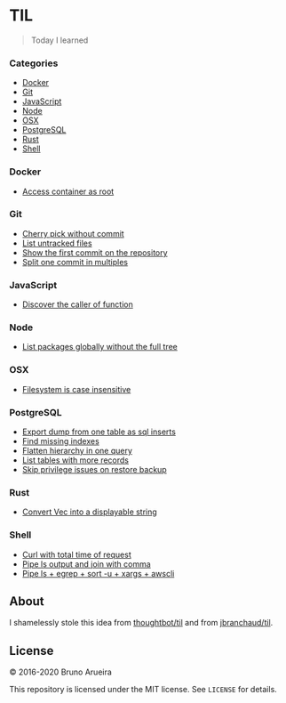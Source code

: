 # TIL

> Today I learned

### Categories

* [Docker](#docker)
* [Git](#git)
* [JavaScript](#javascript)
* [Node](#node)
* [OSX](#osx)
* [PostgreSQL](#postgresql)
* [Rust](#rust)
* [Shell](#shell)

### Docker

- [Access container as root](docker/access-container-as-root.md)

### Git

- [Cherry pick without commit](git/cherry-pick-without-commit.md)
- [List untracked files](git/list-untracked-files.md)
- [Show the first commit on the repository](git/show-first-commit.md)
- [Split one commit in multiples](git/split-one-commit-in-multiples.md)

### JavaScript

- [Discover the caller of function](javascript/caller.md)

### Node

- [List packages globally without the full tree](node/list-globally-packages-without-full-tree.md)

### OSX

- [Filesystem is case insensitive](osx/filesystem-case-sensitivity.md)

### PostgreSQL

- [Export dump from one table as sql inserts](postgres/export-dump-from-one-table-as-sql-inserts.md)
- [Find missing indexes](postgres/find-missing-indexes.md)
- [Flatten hierarchy in one query](postgres/flatten-hierarchy-in-one-query.md)
- [List tables with more records](postgres/list-tables-with-more-records.md)
- [Skip privilege issues on restore backup](postgres/skip-privilege-issues-on-restore-backup.md)

### Rust

- [Convert Vec<u8> into a displayable string](rust/convert-vec-u8-displayable-string.md)

### Shell

- [Curl with total time of request](shell/curl_with_total_time_of_request.md)
- [Pipe ls output and join with comma](shell/pipe_ls_output_and_join_with_comma.md)
- [Pipe ls + egrep + sort -u + xargs + awscli](shell/pipe_ls_plus_egrep_plus_sort_u_plus_xargs_plus_awscli.md)

## About

I shamelessly stole this idea from [thoughtbot/til](https://github.com/thoughtbot/til) and from [jbranchaud/til](https://github.com/jbranchaud/til).

## License

&copy; 2016-2020 Bruno Arueira

This repository is licensed under the MIT license. See `LICENSE` for
details.
